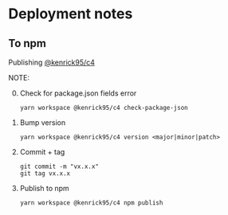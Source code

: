 # Deployment notes

## To npm

Publishing [@kenrick95/c4](https://www.npmjs.com/package/@kenrick95/c4)

NOTE:

0. Check for package.json fields error

   ```
   yarn workspace @kenrick95/c4 check-package-json
   ```

1. Bump version

   ```
   yarn workspace @kenrick95/c4 version <major|minor|patch>
   ```
2. Commit + tag
    ```
    git commit -m "vx.x.x"
    git tag vx.x.x
    ```
3. Publish to npm
   ```
   yarn workspace @kenrick95/c4 npm publish
   ```
